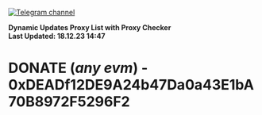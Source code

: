 [![Telegram channel](https://img.shields.io/endpoint?url=https://runkit.io/damiankrawczyk/telegram-badge/branches/master?url=https://t.me/n4z4v0d)](https://t.me/n4z4v0d) 

**Dynamic Updates Proxy List with Proxy Checker**  
**Last Updated: 18.12.23 14:47**

# DONATE (_any evm_) - 0xDEADf12DE9A24b47Da0a43E1bA70B8972F5296F2
